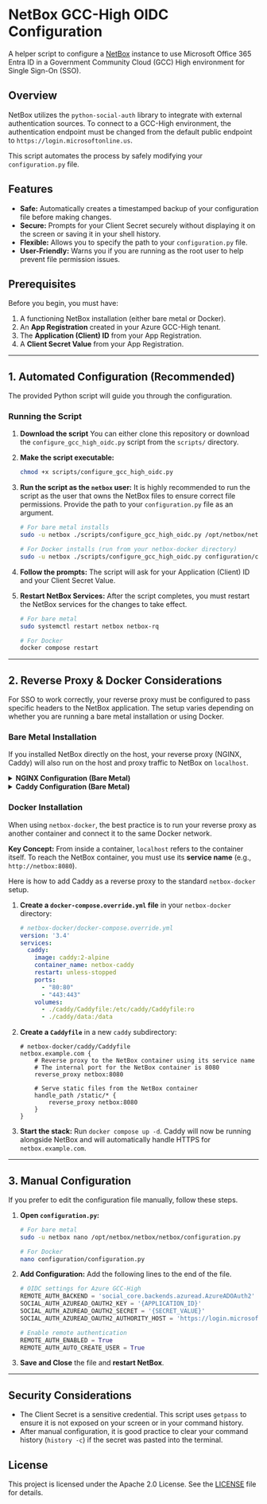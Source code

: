 # NetBox GCC-High OIDC Configuration

A helper script to configure a [NetBox](https://github.com/netbox-community/netbox) instance to use Microsoft Office 365 Entra ID in a Government Community Cloud (GCC) High environment for Single Sign-On (SSO).

## Overview

NetBox utilizes the `python-social-auth` library to integrate with external authentication sources. To connect to a GCC-High environment, the authentication endpoint must be changed from the default public endpoint to `https://login.microsoftonline.us`.

This script automates the process by safely modifying your `configuration.py` file.

## Features

-   **Safe:** Automatically creates a timestamped backup of your configuration file before making changes.
-   **Secure:** Prompts for your Client Secret securely without displaying it on the screen or saving it in your shell history.
-   **Flexible:** Allows you to specify the path to your `configuration.py` file.
-   **User-Friendly:** Warns you if you are running as the root user to help prevent file permission issues.

## Prerequisites

Before you begin, you must have:

1.  A functioning NetBox installation (either bare metal or Docker).
2.  An **App Registration** created in your Azure GCC-High tenant.
3.  The **Application (Client) ID** from your App Registration.
4.  A **Client Secret Value** from your App Registration.

---

## 1. Automated Configuration (Recommended)

The provided Python script will guide you through the configuration.

### Running the Script

1.  **Download the script**
    You can either clone this repository or download the `configure_gcc_high_oidc.py` script from the `scripts/` directory.

2.  **Make the script executable:**
    ```bash
    chmod +x scripts/configure_gcc_high_oidc.py
    ```

3.  **Run the script as the `netbox` user:**
    It is highly recommended to run the script as the user that owns the NetBox files to ensure correct file permissions. Provide the path to your `configuration.py` file as an argument.

    ```bash
    # For bare metal installs
    sudo -u netbox ./scripts/configure_gcc_high_oidc.py /opt/netbox/netbox/netbox/configuration.py

    # For Docker installs (run from your netbox-docker directory)
    sudo -u netbox ./scripts/configure_gcc_high_oidc.py configuration/configuration.py
    ```

4.  **Follow the prompts:**
    The script will ask for your Application (Client) ID and your Client Secret Value.

5.  **Restart NetBox Services:**
    After the script completes, you must restart the NetBox services for the changes to take effect.
    ```bash
    # For bare metal
    sudo systemctl restart netbox netbox-rq

    # For Docker
    docker compose restart
    ```

---

## 2. Reverse Proxy & Docker Considerations

For SSO to work correctly, your reverse proxy must be configured to pass specific headers to the NetBox application. The setup varies depending on whether you are running a bare metal installation or using Docker.

### Bare Metal Installation

If you installed NetBox directly on the host, your reverse proxy (NGINX, Caddy) will also run on the host and proxy traffic to NetBox on `localhost`.

<details>
<summary><b>NGINX Configuration (Bare Metal)</b></summary>

Save this configuration to `/etc/nginx/sites-available/netbox` and create a symbolic link to `/etc/nginx/sites-enabled/`.

```nginx
# /etc/nginx/sites-available/netbox
server {
    listen 80;
    server_name netbox.example.com;
    return 301 https://$host$request_uri; # Redirect HTTP to HTTPS
}

server {
    listen 443 ssl http2;
    server_name netbox.example.com;

    ssl_certificate /etc/ssl/certs/netbox.example.com.crt;
    ssl_certificate_key /etc/ssl/private/netbox.example.com.key;

    location / {
        proxy_pass http://127.0.0.1:8001;
        proxy_set_header Host $host;
        proxy_set_header X-Forwarded-For $proxy_add_x_forwarded_for;
        proxy_set_header X-Forwarded-Proto $scheme;
    }

    location /static/ {
        alias /opt/netbox/netbox/project-static/;
    }
}
```
</details>

<details>
<summary><b>Caddy Configuration (Bare Metal)</b></summary>

Save this configuration to your `Caddyfile` (e.g., `/etc/caddy/Caddyfile`).

```caddy
# /etc/caddy/Caddyfile
netbox.example.com {
    # Reverse proxy to NetBox on localhost
    reverse_proxy 127.0.0.1:8001

    # Serve static files
    handle_path /static/* {
        root * /opt/netbox/netbox/project-static
        file_server
    }
}
```
</details>

### Docker Installation

When using `netbox-docker`, the best practice is to run your reverse proxy as another container and connect it to the same Docker network.

**Key Concept:** From inside a container, `localhost` refers to the container itself. To reach the NetBox container, you must use its **service name** (e.g., `http://netbox:8080`).

Here is how to add Caddy as a reverse proxy to the standard `netbox-docker` setup.

1.  **Create a `docker-compose.override.yml` file** in your `netbox-docker` directory:

    ```yaml
    # netbox-docker/docker-compose.override.yml
    version: '3.4'
    services:
      caddy:
        image: caddy:2-alpine
        container_name: netbox-caddy
        restart: unless-stopped
        ports:
          - "80:80"
          - "443:443"
        volumes:
          - ./caddy/Caddyfile:/etc/caddy/Caddyfile:ro
          - ./caddy/data:/data
    ```

2.  **Create a `Caddyfile`** in a new `caddy` subdirectory:

    ```caddy
    # netbox-docker/caddy/Caddyfile
    netbox.example.com {
        # Reverse proxy to the NetBox container using its service name
        # The internal port for the NetBox container is 8080
        reverse_proxy netbox:8080

        # Serve static files from the NetBox container
        handle_path /static/* {
            reverse_proxy netbox:8080
        }
    }
    ```

3.  **Start the stack:**
    Run `docker compose up -d`. Caddy will now be running alongside NetBox and will automatically handle HTTPS for `netbox.example.com`.

---

## 3. Manual Configuration

If you prefer to edit the configuration file manually, follow these steps.

1.  **Open `configuration.py`:**
    ```bash
    # For bare metal
    sudo -u netbox nano /opt/netbox/netbox/netbox/configuration.py

    # For Docker
    nano configuration/configuration.py
    ```

2.  **Add Configuration:**
    Add the following lines to the end of the file.

    ```python
    # OIDC settings for Azure GCC-High
    REMOTE_AUTH_BACKEND = 'social_core.backends.azuread.AzureADOAuth2'
    SOCIAL_AUTH_AZUREAD_OAUTH2_KEY = '{APPLICATION_ID}'
    SOCIAL_AUTH_AZUREAD_OAUTH2_SECRET = '{SECRET_VALUE}'
    SOCIAL_AUTH_AZUREAD_OAUTH2_AUTHORITY_HOST = 'https://login.microsoftonline.us'

    # Enable remote authentication
    REMOTE_AUTH_ENABLED = True
    REMOTE_AUTH_AUTO_CREATE_USER = True
    ```

3.  **Save and Close** the file and **restart NetBox**.

---

## Security Considerations

-   The Client Secret is a sensitive credential. This script uses `getpass` to ensure it is not exposed on your screen or in your command history.
-   After manual configuration, it is good practice to clear your command history (`history -c`) if the secret was pasted into the terminal.

## License

This project is licensed under the Apache 2.0 License. See the [LICENSE](./LICENSE) file for details.